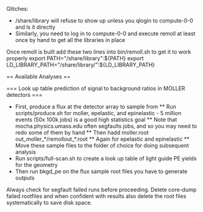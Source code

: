 Glitches:
- /share/library will refuse to show up unless you qlogin to compute-0-0 and ls it directly
- Similarly, you need to log in to compute-0-0 and execute remoll at least once by hand to get all the libraries in place

Once remoll is built add these two lines into bin/remoll.sh to get it to work properly
    export PATH="/share/library":${PATH}
    export LD_LIBRARY_PATH="/share/library/":${LD_LIBRARY_PATH}

== Available Analyses ==

=== Look up table prediction of signal to background ratios in MOLLER detectors ===
* First, produce a flux at the detector array to sample from
\*\* Run scripts/produce.sh for moller, epelastic, and epinelastic - 5 million events (50x 100k jobs) is a good high statistics goal
\*\* Note that mocha.physics.umass.edu often segfaults jobs, and so you may need to redo some of them by hand
\*\* Then hadd moller.root out\_moller\_\*/remollout\_\*.root
\*\* Again for epelastic and epinelastic
\*\* Move these sample files to the folder of choice for doing subsequent analysis
* Run scripts/full-scan.sh to create a look up table of light guide PE yields for the geometry
* Then run bkgd_pe on the flux sample root files you have to generate outputs




Always check for segfault failed runs before proceeding.
Delete core-dump failed rootfiles and when confident with results also delete the root files systematically to save disk space.

